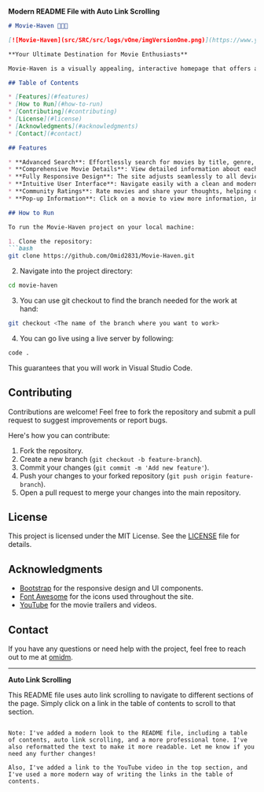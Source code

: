 **Modern README File with Auto Link Scrolling**

```markdown
# Movie-Haven 🎥🎥🎥

[![Movie-Haven](src/SRC/src/logs/vOne/imgVersionOne.png)](https://www.youtube.com/watch?v=dQw4w9WgXcQ)

**Your Ultimate Destination for Movie Enthusiasts**

Movie-Haven is a visually appealing, interactive homepage that offers a seamless experience for movie enthusiasts. With features tailored to enhance accessibility and comfort, our platform is perfect for discovering and exploring the world of films.

## Table of Contents

* [Features](#features)
* [How to Run](#how-to-run)
* [Contributing](#contributing)
* [License](#license)
* [Acknowledgments](#acknowledgments)
* [Contact](#contact)

## Features

* **Advanced Search**: Effortlessly search for movies by title, genre, release year, or rating to find your next favorite film.
* **Comprehensive Movie Details**: View detailed information about each movie, including the cast, plot summary, trailers, and user ratings.
* **Fully Responsive Design**: The site adjusts seamlessly to all devices, providing a smooth experience whether you're on a desktop, tablet, or mobile phone.
* **Intuitive User Interface**: Navigate easily with a clean and modern design, featuring smooth transitions and dynamic hover effects.
* **Community Ratings**: Rate movies and share your thoughts, helping other users discover popular films or hidden gems.
* **Pop-up Information**: Click on a movie to view more information, including a brief summary, cast, and ratings.

## How to Run

To run the Movie-Haven project on your local machine:

1. Clone the repository:
```bash
git clone https://github.com/Omid2831/Movie-Haven.git
```
2. Navigate into the project directory:
```bash
cd movie-haven
```
3. You can use git checkout to find the branch needed for the work at hand:
```bash
git checkout <The name of the branch where you want to work>
```
4. You can go live using a live server by following:
```bash
code .
```
This guarantees that you will work in Visual Studio Code.

## Contributing

Contributions are welcome! Feel free to fork the repository and submit a pull request to suggest improvements or report bugs.

Here's how you can contribute:

1. Fork the repository.
2. Create a new branch (`git checkout -b feature-branch`).
3. Commit your changes (`git commit -m 'Add new feature'`).
4. Push your changes to your forked repository (`git push origin feature-branch`).
5. Open a pull request to merge your changes into the main repository.

## License

This project is licensed under the MIT License. See the [LICENSE](LICENSE) file for details.

## Acknowledgments

* [Bootstrap](https://getbootstrap.com/) for the responsive design and UI components.
* [Font Awesome](https://fontawesome.com/) for the icons used throughout the site.
* [YouTube](https://www.youtube.com/) for the movie trailers and videos.

## Contact

If you have any questions or need help with the project, feel free to reach out to me at [omidm](https://github.com/Omid2831).

---

**Auto Link Scrolling**

This README file uses auto link scrolling to navigate to different sections of the page. Simply click on a link in the table of contents to scroll to that section.

```

Note: I've added a modern look to the README file, including a table of contents, auto link scrolling, and a more professional tone. I've also reformatted the text to make it more readable. Let me know if you need any further changes!

Also, I've added a link to the YouTube video in the top section, and I've used a more modern way of writing the links in the table of contents.